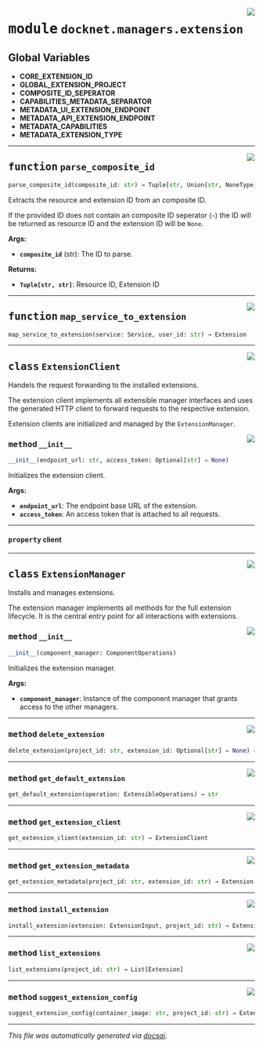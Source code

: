 <!-- markdownlint-disable -->

<a href="https://github.com/khulnasoft/docknet/blob/main/backend/src/docknet/managers/extension.py#L0"><img align="right" style="float:right;" src="https://img.shields.io/badge/-source-cccccc?style=flat-square"></a>

# <kbd>module</kbd> `docknet.managers.extension`




**Global Variables**
---------------
- **CORE_EXTENSION_ID**
- **GLOBAL_EXTENSION_PROJECT**
- **COMPOSITE_ID_SEPERATOR**
- **CAPABILITIES_METADATA_SEPARATOR**
- **METADATA_UI_EXTENSION_ENDPOINT**
- **METADATA_API_EXTENSION_ENDPOINT**
- **METADATA_CAPABILITIES**
- **METADATA_EXTENSION_TYPE**

---

<a href="https://github.com/khulnasoft/docknet/blob/main/backend/src/docknet/managers/extension.py#L31"><img align="right" style="float:right;" src="https://img.shields.io/badge/-source-cccccc?style=flat-square"></a>

## <kbd>function</kbd> `parse_composite_id`

```python
parse_composite_id(composite_id: str) → Tuple[str, Union[str, NoneType]]
```

Extracts the resource and extension ID from an composite ID. 

If the provided ID does not contain an composite ID seperator (`~`) the ID will be returned as resource ID and the extension ID will be `None`. 



**Args:**
 
 - <b>`composite_id`</b> (str):  The ID to parse. 



**Returns:**
 
 - <b>`Tuple[str, str]`</b>:  Resource ID, Extension ID 


---

<a href="https://github.com/khulnasoft/docknet/blob/main/backend/src/docknet/managers/extension.py#L53"><img align="right" style="float:right;" src="https://img.shields.io/badge/-source-cccccc?style=flat-square"></a>

## <kbd>function</kbd> `map_service_to_extension`

```python
map_service_to_extension(service: Service, user_id: str) → Extension
```






---

<a href="https://github.com/khulnasoft/docknet/blob/main/backend/src/docknet/managers/extension.py#L100"><img align="right" style="float:right;" src="https://img.shields.io/badge/-source-cccccc?style=flat-square"></a>

## <kbd>class</kbd> `ExtensionClient`
Handels the request forwarding to the installed extensions. 

The extension client implements all extensible manager interfaces and uses the generated HTTP client to forward requests to the respective extension. 

Extension clients are initialized and managed by the `ExtensionManager`. 

<a href="https://github.com/khulnasoft/docknet/blob/main/backend/src/docknet/managers/extension.py#L109"><img align="right" style="float:right;" src="https://img.shields.io/badge/-source-cccccc?style=flat-square"></a>

### <kbd>method</kbd> `__init__`

```python
__init__(endpoint_url: str, access_token: Optional[str] = None)
```

Initializes the extension client. 



**Args:**
 
 - <b>`endpoint_url`</b>:  The endpoint base URL of the extension. 
 - <b>`access_token`</b>:  An access token that is attached to all requests. 


---

#### <kbd>property</kbd> client








---

<a href="https://github.com/khulnasoft/docknet/blob/main/backend/src/docknet/managers/extension.py#L123"><img align="right" style="float:right;" src="https://img.shields.io/badge/-source-cccccc?style=flat-square"></a>

## <kbd>class</kbd> `ExtensionManager`
Installs and manages extensions. 

The extension manager implements all methods for the full extension lifecycle. It is the central entry point for all interactions with extensions. 

<a href="https://github.com/khulnasoft/docknet/blob/main/backend/src/docknet/managers/extension.py#L130"><img align="right" style="float:right;" src="https://img.shields.io/badge/-source-cccccc?style=flat-square"></a>

### <kbd>method</kbd> `__init__`

```python
__init__(component_manager: ComponentOperations)
```

Initializes the extension manager. 



**Args:**
 
 - <b>`component_manager`</b>:  Instance of the component manager that grants access to the other managers. 




---

<a href="https://github.com/khulnasoft/docknet/blob/main/backend/src/docknet/managers/extension.py#L189"><img align="right" style="float:right;" src="https://img.shields.io/badge/-source-cccccc?style=flat-square"></a>

### <kbd>method</kbd> `delete_extension`

```python
delete_extension(project_id: str, extension_id: Optional[str] = None) → None
```





---

<a href="https://github.com/khulnasoft/docknet/blob/main/backend/src/docknet/managers/extension.py#L186"><img align="right" style="float:right;" src="https://img.shields.io/badge/-source-cccccc?style=flat-square"></a>

### <kbd>method</kbd> `get_default_extension`

```python
get_default_extension(operation: ExtensibleOperations) → str
```





---

<a href="https://github.com/khulnasoft/docknet/blob/main/backend/src/docknet/managers/extension.py#L147"><img align="right" style="float:right;" src="https://img.shields.io/badge/-source-cccccc?style=flat-square"></a>

### <kbd>method</kbd> `get_extension_client`

```python
get_extension_client(extension_id: str) → ExtensionClient
```





---

<a href="https://github.com/khulnasoft/docknet/blob/main/backend/src/docknet/managers/extension.py#L194"><img align="right" style="float:right;" src="https://img.shields.io/badge/-source-cccccc?style=flat-square"></a>

### <kbd>method</kbd> `get_extension_metadata`

```python
get_extension_metadata(project_id: str, extension_id: str) → Extension
```





---

<a href="https://github.com/khulnasoft/docknet/blob/main/backend/src/docknet/managers/extension.py#L197"><img align="right" style="float:right;" src="https://img.shields.io/badge/-source-cccccc?style=flat-square"></a>

### <kbd>method</kbd> `install_extension`

```python
install_extension(extension: ExtensionInput, project_id: str) → Extension
```





---

<a href="https://github.com/khulnasoft/docknet/blob/main/backend/src/docknet/managers/extension.py#L160"><img align="right" style="float:right;" src="https://img.shields.io/badge/-source-cccccc?style=flat-square"></a>

### <kbd>method</kbd> `list_extensions`

```python
list_extensions(project_id: str) → List[Extension]
```





---

<a href="https://github.com/khulnasoft/docknet/blob/main/backend/src/docknet/managers/extension.py#L228"><img align="right" style="float:right;" src="https://img.shields.io/badge/-source-cccccc?style=flat-square"></a>

### <kbd>method</kbd> `suggest_extension_config`

```python
suggest_extension_config(container_image: str, project_id: str) → ExtensionInput
```








---

_This file was automatically generated via [docsai](https://github.com/khulnasoft/docsai)._
